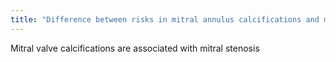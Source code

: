 ```yaml
---
title: "Difference between risks in mitral annulus calcifications and mitral valve calcifications"
---
```

Mitral valve calcifications are associated with mitral stenosis

